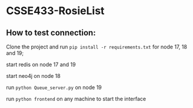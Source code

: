# CSSE433-RosieList

## How to test connection:
Clone the project and run `pip install -r requirements.txt` for node 17, 18 and 19;

start redis on node 17 and 19

start neo4j on node 18 

run `python Queue_server.py` on node 19

run `python frontend` on any machine to start the interface


